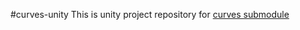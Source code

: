 #curves-unity
This is unity project repository for [curves submodule](git@github.com:c1tr00z/curves.git)